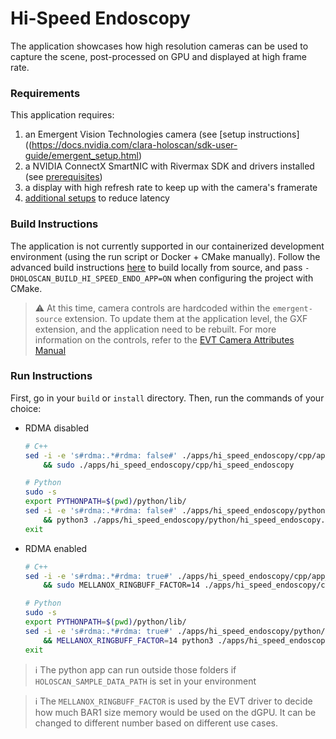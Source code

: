 # Hi-Speed Endoscopy

The application showcases how high resolution cameras can be used to capture the scene, post-processed on GPU and displayed at high frame rate.

### Requirements

This application requires:
1. an Emergent Vision Technologies camera (see [setup instructions]((https://docs.nvidia.com/clara-holoscan/sdk-user-guide/emergent_setup.html)
2. a NVIDIA ConnectX SmartNIC with Rivermax SDK and drivers installed (see [prerequisites](../../README.md#prerequisites))
3. a display with high refresh rate to keep up with the camera's framerate
4. [additional setups](https://docs.nvidia.com/clara-holoscan/sdk-user-guide/additional_setup.html) to reduce latency

### Build Instructions

The application is not currently supported in our containerized development environment (using the run script or Docker + CMake manually). Follow the advanced build instructions [here](../../README.md#advanced-local-environment-cmake) to build locally from source, and pass `-DHOLOSCAN_BUILD_HI_SPEED_ENDO_APP=ON` when configuring the project with CMake.

> ⚠️ At this time, camera controls are hardcoded within the `emergent-source` extension. To update them at the application level, the GXF extension, and the application need to be rebuilt.
For more information on the controls, refer to the [EVT Camera Attributes Manual](https://emergentvisiontec.com/resources/?tab=umg)

### Run Instructions

First, go in your `build` or `install` directory. Then, run the commands of your choice:

* RDMA disabled
    ```bash
    # C++
    sed -i -e 's#rdma:.*#rdma: false#' ./apps/hi_speed_endoscopy/cpp/app_config.yaml \
        && sudo ./apps/hi_speed_endoscopy/cpp/hi_speed_endoscopy

    # Python
    sudo -s
    export PYTHONPATH=$(pwd)/python/lib/
    sed -i -e 's#rdma:.*#rdma: false#' ./apps/hi_speed_endoscopy/python/hi_speed_endoscopy.yaml \
        && python3 ./apps/hi_speed_endoscopy/python/hi_speed_endoscopy.py
    exit
    ```

* RDMA enabled
    ```bash
    # C++
    sed -i -e 's#rdma:.*#rdma: true#' ./apps/hi_speed_endoscopy/cpp/app_config.yaml \
        && sudo MELLANOX_RINGBUFF_FACTOR=14 ./apps/hi_speed_endoscopy/cpp/hi_speed_endoscopy

    # Python
    sudo -s
    export PYTHONPATH=$(pwd)/python/lib/
    sed -i -e 's#rdma:.*#rdma: true#' ./apps/hi_speed_endoscopy/python/hi_speed_endoscopy.yaml \
        && MELLANOX_RINGBUFF_FACTOR=14 python3 ./apps/hi_speed_endoscopy/python/hi_speed_endoscopy.py
    exit
    ```

> ℹ️ The python app can run outside those folders if `HOLOSCAN_SAMPLE_DATA_PATH` is set in your environment


> ℹ️ The `MELLANOX_RINGBUFF_FACTOR` is used by the EVT driver to decide how much BAR1 size memory would be used on the dGPU. It can be changed to different number based on different use cases.
